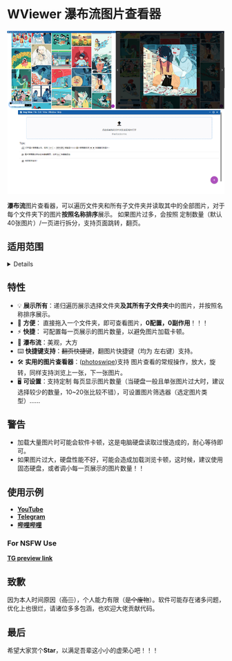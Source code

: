 # WViewer 瀑布流图片查看器

![doc_home.png](./docs/doc_home.png)

**瀑布流**图片查看器，可以遍历文件夹和所有子文件夹并读取其中的全部图片，对于每个文件夹下的图片**按照名称排序**展示。
如果图片过多，会按照 定制数量（默认40张图片）/一页进行拆分，支持页面跳转，翻页。

## 适用范围
<details>

当看画师图包的时候，很有可能会碰到这种情况：
![样例](./docs/1.png)

- 非常多的子文件夹，每个子文件夹中图片又不是很多。图片看起来，很不能尽兴。
- 同时，文件浏览器哪怕是**超大图标**，浏览起来仍然让人不很舒服。
- 想要放大查看某张图片，需要调用图片查看器程序，比较麻烦。
- 使用第三方查看软件，需要复制建库，持续添加…… 但是我只是想浏览一下这个文件夹的图片啊？

**于是，本软件诞生以解决您的所有需求！！！**

具体请查看[使用示例](#使用示例)

</details>

## 特性
- 💡 **展示所有**：递归遍历展示选择文件夹**及其所有子文件夹**中的图片，并按照名称排序展示。
- 🔑 **方便**： 直接拖入一个文件夹，即可查看图片，**0配置，0副作用**！！！
- ⚡ **快捷**： 可配置每一页展示的图片数量，以避免图片加载卡顿。
- 🦋 **瀑布流**：美观，大方
- ⌨️ **快捷键支持**：~~翻页快捷键~~，翻图片快捷键（均为 左右键）支持。
- 🛠️ **实用的图片查看器**：([photoswipe](https://github.com/dimsemenov/photoswipe))支持 图片查看的常规操作，放大，旋转，同样支持浏览上一张，下一张图片。
- 🖥️ **可设置**：支持定制 每页显示图片数量（当硬盘一般且单张图片过大时，建议选择较少的数量，10~20张比较不错），可设置图片筛选器（选定图片类型）……

## 警告

- 加载大量图片时可能会软件卡顿，这是电脑硬盘读取过慢造成的，耐心等待即可。
- 如果图片过大，硬盘性能不好，可能会造成加载浏览卡顿，这时候，建议使用固态硬盘，或者调小每一页展示的图片数量！！

## 使用示例
- **[YouTube](https://www.youtube.com/watch?v=MHicKz_QJ1w)**
- **[Telegram](https://t.me/edge_wasteland/6526)**
- **[哔哩哔哩](https://www.bilibili.com/video/BV1tm411Q7Js/)**
<!-- **[GIF preview link](https://postimg.cc/ctZfPV1q)** -->

### For NSFW Use
**[TG preview link](https://t.me/edge_wasteland/6465)**

## 致歉

因为本人时间原因（~~高三~~），个人能力有限（~~是个废物~~）。软件可能存在诸多问题，优化上也很烂，请诸位多多包涵，也欢迎大佬贡献代码。

## 最后

希望大家赏个**Star**，以满足吾辈这小小的虚荣心吧！！！

